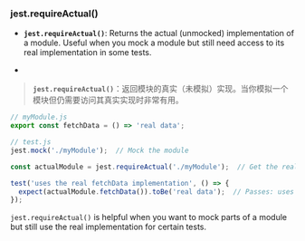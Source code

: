 ### jest.requireActual()

- **`jest.requireActual()`**: Returns the actual (unmocked) implementation of a module. Useful when you mock a module but still need access to its real implementation in some tests.

- <audio src="..\..\mp3\__`jest.require.mp3"></audio>

> **`jest.requireActual()`**：返回模块的真实（未模拟）实现。当你模拟一个模块但仍需要访问其真实实现时非常有用。
>
> <audio src="..\..\mp3\`jest.requireAc.mp3"></audio>

```js
// myModule.js
export const fetchData = () => 'real data';

// test.js
jest.mock('./myModule');  // Mock the module

const actualModule = jest.requireActual('./myModule');  // Get the real implementation

test('uses the real fetchData implementation', () => {
  expect(actualModule.fetchData()).toBe('real data');  // Passes: uses the real fetchData function
});
```

<audio src="..\..\mp3/这段代码展示了如何在 Jest.mp3"></audio>

`jest.requireActual()` is helpful when you want to mock parts of a module but still use the real implementation for certain tests.